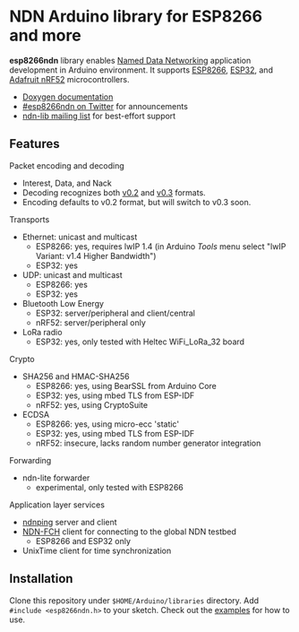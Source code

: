 # NDN Arduino library for ESP8266 and more

**esp8266ndn** library enables [Named Data Networking](https://named-data.net/) application development in Arduino environment. It supports [ESP8266](https://github.com/esp8266/Arduino), [ESP32](https://github.com/espressif/arduino-esp32), and [Adafruit nRF52](https://github.com/adafruit/Adafruit_nRF52_Arduino) microcontrollers.

* [Doxygen documentation](https://esp8266ndn.netlify.com/)
* [#esp8266ndn on Twitter](https://twitter.com/hashtag/esp8266ndn) for announcements
* [ndn-lib mailing list](https://www.lists.cs.ucla.edu/mailman/listinfo/ndn-lib) for best-effort support

## Features

Packet encoding and decoding

* Interest, Data, and Nack
* Decoding recognizes both [v0.2](https://named-data.net/doc/NDN-packet-spec/0.2/) and [v0.3](https://named-data.net/doc/NDN-packet-spec/0.3/) formats.
* Encoding defaults to v0.2 format, but will switch to v0.3 soon.

Transports

* Ethernet: unicast and multicast
  * ESP8266: yes, requires lwIP 1.4 (in Arduino *Tools* menu select "lwIP Variant: v1.4 Higher Bandwidth")
  * ESP32: yes
* UDP: unicast and multicast
  * ESP8266: yes
  * ESP32: yes
* Bluetooth Low Energy
  * ESP32: server/peripheral and client/central
  * nRF52: server/peripheral only
* LoRa radio
  * ESP32: yes, only tested with Heltec WiFi\_LoRa\_32 board

Crypto

* SHA256 and HMAC-SHA256
  * ESP8266: yes, using BearSSL from Arduino Core
  * ESP32: yes, using mbed TLS from ESP-IDF
  * nRF52: yes, using CryptoSuite
* ECDSA
  * ESP8266: yes, using micro-ecc 'static'
  * ESP32: yes, using mbed TLS from ESP-IDF
  * nRF52: insecure, lacks random number generator integration

Forwarding

* ndn-lite forwarder
  * experimental, only tested with ESP8266

Application layer services

* [ndnping](https://github.com/named-data/ndn-tools/tree/master/tools/ping) server and client
* [NDN-FCH](https://github.com/named-data/NDN-FCH) client for connecting to the global NDN testbed
  * ESP8266 and ESP32 only
* UnixTime client for time synchronization

## Installation

Clone this repository under `$HOME/Arduino/libraries` directory.
Add `#include <esp8266ndn.h>` to your sketch.
Check out the [examples](examples/) for how to use.
